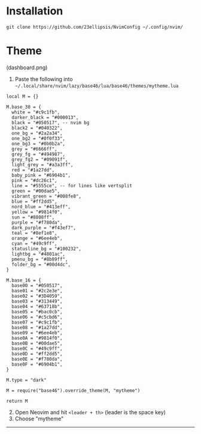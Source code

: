 # Installation

```
git clone https://github.com/23ellipsis/NvimConfig ~/.config/nvim/
```

# Theme
(dashboard.png)
1. Paste the following into `~/.local/share/nvim/lazy/base46/lua/base46/themes/mytheme.lua`
```
local M = {}

M.base_30 = {
  white = "#c9c1fb",
  darker_black = "#000013",
  black = "#050517", -- nvim bg
  black2 = "#040322",
  one_bg = "#2a2a34",
  one_bg2 = "#0f0f33",
  one_bg3 = "#0b0b2a",
  grey = "#6666ff",
  grey_fg = "#494987",
  grey_fg2 = "#09091f",
  light_grey = "#a3a3ff",
  red = "#1a27dd",
  baby_pink = "#6904b1",
  pink = "#dc26c1",
  line = "#5555ce", -- for lines like vertsplit
  green = "#00dae5",
  vibrant_green = "#008fe8",
  blue = "#ff2dd5",
  nord_blue = "#413eff",
  yellow = "#9814f0",
  sun = "#8808ff",
  purple = "#f780da",
  dark_purple = "#f43ef7",
  teal = "#8ef1e8",
  orange = "#6ee4eb",
  cyan = "#49c9ff",
  statusline_bg = "#100232",
  lightbg = "#4801ac",
  pmenu_bg = "#8b89ff",
  folder_bg = "#00d4dc",
}

M.base_16 = {
  base00 = "#050517",
  base01 = "#2c2e3e",
  base02 = "#3D4059",
  base03 = "#313449",
  base04 = "#63718b",
  base05 = "#bac0cb",
  base06 = "#c5cbd6",
  base07 = "#c9c1fb",
  base08 = "#1a27dd",
  base09 = "#6ee4eb",
  base0A = "#9814f0",
  base0B = "#00dae5",
  base0C = "#49c9ff",
  base0D = "#ff2dd5",
  base0E = "#f780da",
  base0F = "#6904b1",
}

M.type = "dark"

M = require("base46").override_theme(M, "mytheme")

return M
```

2. Open Neovim and hit `<leader + th>` (leader is the space key)
3. Choose "mytheme"
______



